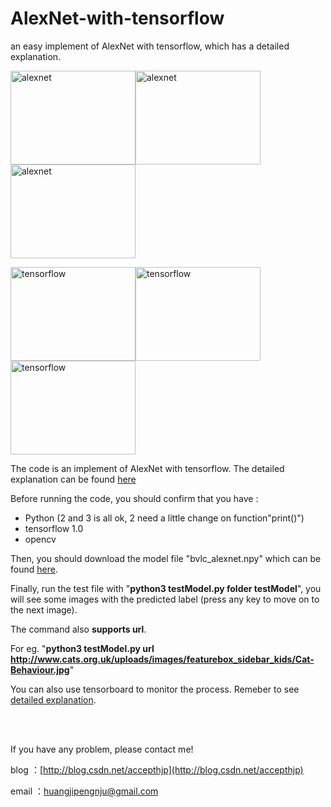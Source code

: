 # AlexNet-with-tensorflow
an easy implement of AlexNet with tensorflow, which has a detailed explanation.

<img src="https://raw.githubusercontent.com/hjptriplebee/AlexNet_with_tensorflow/master/testModel/005525.jpg" width = "200" height = "150" alt="alexnet" /><img src="https://raw.githubusercontent.com/hjptriplebee/AlexNet_with_tensorflow/master/testModel/002689.jpg" width = "200" height = "150" alt="alexnet" /><img src="https://raw.githubusercontent.com/hjptriplebee/AlexNet_with_tensorflow/master/testModel/000018.jpg" width = "200" height = "150" alt="alexnet" />

<img src="https://raw.githubusercontent.com/hjptriplebee/AlexNet_with_tensorflow/master/demo1.png" width = "200" height = "150" alt="tensorflow" /><img src="https://raw.githubusercontent.com/hjptriplebee/AlexNet_with_tensorflow/master/demo2.png" width = "200" height = "150" alt="tensorflow" /><img src="https://raw.githubusercontent.com/hjptriplebee/AlexNet_with_tensorflow/master/demo3.png" width = "200" height = "150" alt="tensorflow" />

The code is an implement of AlexNet with tensorflow. The detailed explanation can be found [here](http://blog.csdn.net/accepthjp/article/details/69999309)

Before running the code, you should confirm that you have :

- Python (2 and 3 is all ok, 2 need a little change on function"print()")
- tensorflow 1.0
- opencv

Then, you should download the model file "bvlc_alexnet.npy" which can be found [here](http://www.cs.toronto.edu/~guerzhoy/tf_alexnet/).

Finally, run the test file with "**python3 testModel.py folder testModel**", you will see some images with the predicted label (press any key to move on to the next image).

The command also **supports url**. 

For eg. "**python3 testModel.py url http://www.cats.org.uk/uploads/images/featurebox_sidebar_kids/Cat-Behaviour.jpg**"

You can also use tensorboard to monitor the process. Remeber to see [detailed explanation](http://blog.csdn.net/accepthjp/article/details/69999309).

<br />
<br />

If you have any problem, please contact me!

blog  ：[http://blog.csdn.net/accepthjp](http://blog.csdn.net/accepthjp)

email ：huangjipengnju@gmail.com
